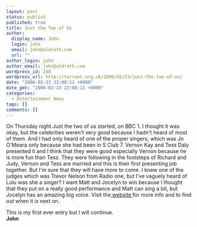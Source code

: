 ```yaml
---
layout: post
status: publish
published: true
title: Just the Two of Us
author:
  display_name: John
  login: john
  email: john@aldreth.com
  url: ""
author_login: john
author_email: john@aldreth.com
wordpress_id: 248
wordpress_url: http://tarrant.org.uk/2006/02/23/just-the-two-of-us/
date: "2006-02-23 22:08:11 +0000"
date_gmt: "2006-02-23 22:08:11 +0000"
categories:
  - Entertainment News
tags: []
comments: []
---
```


On Thursday night Just the two of us started, on BBC 1. I thought it was
okay, but the celebrities weren\'t very good because I hadn\'t heard of
most of them. And I had only heard of one of the proper singers, which
was Jo O\'Meara only because she had been in S Club 7. Vernon Kay and
Tess Daly presented it and I think that they were good especially Vernon
because he is more fun than Tess. They were following in the footsteps
of Richard and Judy, Vernon and Tess are married and this is their first
presenting job together. But I\'m sure that they will have more to come.
I knew one of the judges which was Trevor Nelson from Radio one, but
I\'ve vaguely heard of Lulu was she a singer? I want Matt and Jocelyn to
win because I thought that they put on a really good performance and
Matt can sing a bit, but Jocelyn has an amazing big voice. Visit the[
website ][1]for more info and to find out when it is next on.

This is my first ever entry but I will continue.  
 **John**



[1]: https://www.bbc.co.uk/justthetwoofus/
